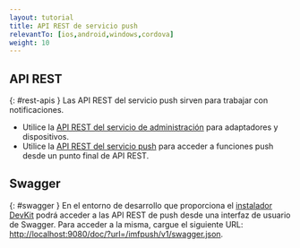 ```yaml
---
layout: tutorial
title: API REST de servicio push
relevantTo: [ios,android,windows,cordova]
weight: 10
---
```

<!-- NLS_CHARSET=UTF-8 -->
## API REST
{: #rest-apis }
Las API REST del servicio push sirven para trabajar con notificaciones.

* Utilice la [API REST del servicio de administración](../../api/rest/admin-apis) para adaptadores y dispositivos.
* Utilice la [API REST del servicio push](../../api/rest/push-service) para acceder a funciones push desde un punto final de API REST.

## Swagger
{: #swagger }
En el entorno de desarrollo que proporciona el [instalador DevKit](../../installation-configuration/development/mobilefirst) podrá acceder a las API REST de push desde una interfaz de usuario de Swagger. Para acceder a la misma, cargue el siguiente URL:
[http://localhost:9080/doc/?url=/imfpush/v1/swagger.json](http://localhost:9080/doc/?url=/imfpush/v1/swagger.json).
